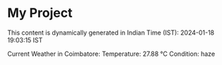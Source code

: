# My Project

This content is dynamically generated in Indian Time (IST): 2024-01-18 19:03:15 IST


Current Weather in Coimbatore:
Temperature: 27.88 °C
Condition: haze
